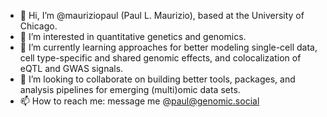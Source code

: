 - 👋 Hi, I’m @mauriziopaul (Paul L. Maurizio), based at the University of Chicago.
- 👀 I’m interested in quantitative genetics and genomics.
- 🌱 I’m currently learning approaches for better modeling single-cell data, cell type-specific and shared genomic effects, and colocalization of eQTL and GWAS signals.
- 💞️ I’m looking to collaborate on building better tools, packages, and analysis pipelines for emerging (multi)omic data sets.
- 📫 How to reach me: message me @paul@genomic.social

<!---
mauriziopaul/mauriziopaul is a ✨ special ✨ repository because its `README.md` (this file) appears on your GitHub profile.
You can click the Preview link to take a look at your changes.
--->
